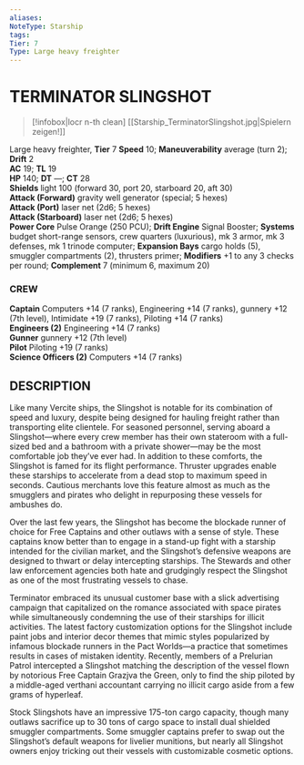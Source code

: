 ```yaml
---
aliases: 
NoteType: Starship
tags: 
Tier: 7
Type: Large heavy freighter
---
```

# TERMINATOR SLINGSHOT
> [!infobox|locr n-th clean]
>  [[Starship_TerminatorSlingshot.jpg|Spielern zeigen!]]
> 

Large heavy freighter, **Tier** 7 
**Speed** 10; **Maneuverability** average (turn 2); **Drift** 2  
**AC** 19; **TL** 19  
**HP** 140; **DT** —; **CT** 28  
**Shields** light 100 (forward 30, port 20, starboard 20, aft 30)  
**Attack (Forward)** gravity well generator (special; 5 hexes)  
**Attack (Port)** laser net (2d6; 5 hexes)  
**Attack (Starboard)** laser net (2d6; 5 hexes)  
**Power Core** Pulse Orange (250 PCU); **Drift Engine** Signal Booster; **Systems** budget short-range sensors, crew quarters (luxurious), mk 3 armor, mk 3 defenses, mk 1 trinode computer; **Expansion Bays** cargo holds (5), smuggler compartments (2), thrusters primer; **Modifiers** +1 to any 3 checks per round; **Complement** 7 (minimum 6, maximum 20)

### CREW

**Captain** Computers +14 (7 ranks), Engineering +14 (7 ranks), gunnery +12 (7th level), Intimidate +19 (7 ranks), Piloting +14 (7 ranks)  
**Engineers (2)** Engineering +14 (7 ranks)  
**Gunner** gunnery +12 (7th level)  
**Pilot** Piloting +19 (7 ranks)  
**Science Officers (2)** Computers +14 (7 ranks)

## DESCRIPTION

Like many Vercite ships, the Slingshot is notable for its combination of speed and luxury, despite being designed for hauling freight rather than transporting elite clientele. For seasoned personnel, serving aboard a Slingshot—where every crew member has their own stateroom with a full-sized bed and a bathroom with a private shower—may be the most comfortable job they’ve ever had. In addition to these comforts, the Slingshot is famed for its flight performance. Thruster upgrades enable these starships to accelerate from a dead stop to maximum speed in seconds. Cautious merchants love this feature almost as much as the smugglers and pirates who delight in repurposing these vessels for ambushes do.  
  
Over the last few years, the Slingshot has become the blockade runner of choice for Free Captains and other outlaws with a sense of style. These captains know better than to engage in a stand-up fight with a starship intended for the civilian market, and the Slingshot’s defensive weapons are designed to thwart or delay intercepting starships. The Stewards and other law enforcement agencies both hate and grudgingly respect the Slingshot as one of the most frustrating vessels to chase.  
  
Terminator embraced its unusual customer base with a slick advertising campaign that capitalized on the romance associated with space pirates while simultaneously condemning the use of their starships for illicit activities. The latest factory customization options for the Slingshot include paint jobs and interior decor themes that mimic styles popularized by infamous blockade runners in the Pact Worlds—a practice that sometimes results in cases of mistaken identity. Recently, members of a Prelurian Patrol intercepted a Slingshot matching the description of the vessel flown by notorious Free Captain Grazjva the Green, only to find the ship piloted by a middle-aged verthani accountant carrying no illicit cargo aside from a few grams of hyperleaf.  
  
Stock Slingshots have an impressive 175-ton cargo capacity, though many outlaws sacrifice up to 30 tons of cargo space to install dual shielded smuggler compartments. Some smuggler captains prefer to swap out the Slingshot’s default weapons for livelier munitions, but nearly all Slingshot owners enjoy tricking out their vessels with customizable cosmetic options.
